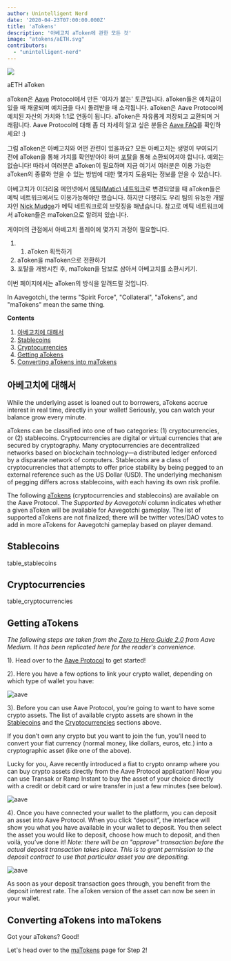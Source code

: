 ```yaml
---
author: Unintelligent Nerd
date: '2020-04-23T07:00:00.000Z'
title: 'aTokens'
description: '아베고치 aToken에 관한 모든 것'
image: "atokens/aETH.svg"
contributors:
  - "unintelligent-nerd"
---
```


<div class="headerImageContainer">
<img class="headerImage" src="/atokens/aETH.png">
<p class="headerImageText">aETH aToken</p>
</div>

aToken은 [Aave](https://aave.com) Protocol에서 만든 '이자가 붙는' 토큰입니다. aToken들은 예치금이 있을 때 채굴되며 예치금을 다시 돌려받을 때 소각됩니다. aToken은 Aave Protocol에 예치된 자산의 가치와 1:1로 연동이 됩니다. aToken은 자유롭게 저장되고 교환되며 거래됩니다. Aave Protocol에 대해 좀 더 자세히 알고 싶은 분들은 [Aave FAQ](https://docs.aave.com/faq/)를 확인하세요! :)

그럼 aToken은 아베고치와 어떤 관련이 있을까요? 모든 아베고치는 생명이 부여되기 전에 aToken을 통해 가치를 확인받아야 하며 [포탈](/pages/portals)을 통해 소환되어져야 합니다. 예외는 없습니다! 따라서 여러분은 aToken이 필요하며 지금 여기서 여러분은 이용 가능한 aToken의 종류와 얻을 수 있는 방법에 대한 몇가지 도움되는 정보를 얻을 수 있습니다.

아베고치가 이더리움 메인넷에서 [메틱(Matic) 네트워크](/glossary#matic-network)로  변경되었을 때 aToken들은 메틱 네트워크에서도 이용가능해야만 했습니다. 하지만 다행히도 우리 팀의 유능한 개발자인 [Nick Mudge](/team#nick-mudge)가 메틱 네트워크로의 브릿징을 해냈습니다. 참고로 메틱 네트워크에서 aToken들은 maToken으로 알려져 있습니다.

게이머의 관점에서 아베고치 플레이에 몇가지 과정이 필요합니다.

1. 1. aToken 획득하기
2. aToken을 maToken으로 전환하기
3. 포탈을 개방시킨 후, maToken을 담보로 삼아서 아베고치를 소환시키기.

이번 페이지에서는 aToken의 방식을 알려드릴 것입니다.

In Aavegotchi, the terms "Spirit Force", "Collateral", "aTokens", and "maTokens" mean the same thing.

<div class="contentsBox">

**Contents**

<ol>
<li><a href=#about>아베고치에 대해서</a></li>
<li><a href=#stablecoins>Stablecoins</a></li>
<li><a href=#cryptocurrencies>Cryptocurrencies</a></li>
<li><a href=#getting-atokens>Getting aTokens</a></li>
<li><a href=#converting-atokens-into-matokens>Converting aTokens into maTokens</a></li>
</ol>

</div>

## 아베고치에 대해서

While the underlying asset is loaned out to borrowers, aTokens accrue interest in real time, directly in your wallet! Seriously, you can watch your balance grow every minute.

aTokens can be classified into one of two categories: (1) cryptocurrencies, or (2) stablecoins. Cryptocurrencies are digital or virtual currencies that are secured by cryptography. Many cryptocurrencies are decentralized networks based on blockchain technology—a distributed ledger enforced by a disparate network of computers. Stablecoins are a class of cryptocurrencies that attempts to offer price stability by being pegged to an external reference such as the US Dollar (USD). The underlying mechanism of pegging differs across stablecoins, with each having its own risk profile.


The following [aTokens](https://docs.aave.com/developers/deployed-contracts/deployed-contract-instances) (cryptocurrencies and stablecoins) are available on the Aave Protocol. The *Supported by Aavegotchi* column indicates whether a given aToken will be available for Aavegotchi gameplay. The list of supported aTokens are not finalized; there will be twitter votes/DAO votes to add in more aTokens for Aavegotchi gameplay based on player demand.

## Stablecoins

table_stablecoins

## Cryptocurrencies

table_cryptocurrencies

## Getting aTokens

*The following steps are taken from the [Zero to Hero Guide 2.0](https://medium.com/aave/zero-to-hero-guide-2-0-dadce0f3e834) from Aave Medium. It has been replicated here for the reader's convenience.*

1). Head over to the <a href = "https://app.aave.com/">Aave Protocol</a> to get started!

2). Here you have a few options to link your crypto wallet, depending on which type of wallet you have:

<img src = "/atokens/connect-your-wallet.png" alt = "aave" class="bodyImage" />

3). Before you can use Aave Protocol, you’re going to want to have some crypto assets. The list of available crypto assets are shown in the <a href=#stablecoins>Stablecoins</a> and the <a href=#cryptocurrencies>Cryptocurrencies</a> sections above.

If you don’t own any crypto but you want to join the fun, you’ll need to convert your fiat currency (normal money, like dollars, euros, etc.) into a cryptographic asset (like one of the above).

Lucky for you, Aave recently introduced a fiat to crypto onramp where you can buy crypto assets directly from the Aave Protocol application! Now you can use Transak or Ramp Instant to buy the asset of your choice directly with a credit or debit card or wire transfer in just a few minutes (see below).

<img src = "/atokens/buy-with-fiat.png" alt = "aave" class="bodyImage" />

4). Once you have connected your wallet to the platform, you can deposit an asset into Aave Protocol. When you click “deposit”, the interface will show you what you have available in your wallet to deposit. You then select the asset you would like to deposit, choose how much to deposit, and then voilá, you’ve done it! *Note: there will be an "approve" transaction before the actual deposit transaction takes place. This is to grant permission to the deposit contract to use that particular asset you are depositing.*

<img src = "/atokens/deposit.gif" alt = "aave" class="bodyImage" />

As soon as your deposit transaction goes through, you benefit from the deposit interest rate. The aToken version of the asset can now be seen in your wallet.

## Converting aTokens into maTokens

Got your aTokens? Good!

Let's head over to the [maTokens](/matokens) page for Step 2!